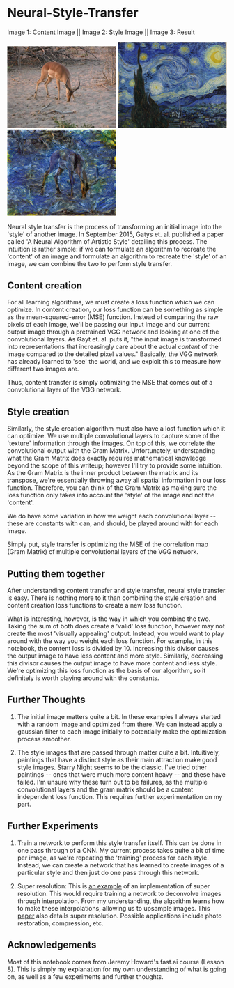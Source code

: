 # Neural-Style-Transfer
Image 1: Content Image || Image 2: Style Image || Image 3: Result

<img src="/Images/Initial_Image.JPEG" width="250"> <img src="/Images/Style.jpg" width="250"> <img src="/Images/StyleTransfer.png" width="250"> 


Neural style transfer is the process of transforming an initial image into the 'style' of another image. In September 2015, Gatys et. al. published a paper called 'A Neural Algorithm of Artistic Style' detailing this process. The intuition is rather simple: if we can formulate an algorithm to recreate the 'content' of an image and formulate an algorithm to recreate the 'style' of an image, we can combine the two to perform style transfer.

## Content creation

For all learning algorithms, we must create a loss function which we can optimize. In content creation, our loss function can be something as simple as the mean-squared-error (MSE) function. Instead of comparing the raw pixels of each image, we'll be passing our input image and our current output image through a pretrained VGG network and looking at one of the convolutional layers. As Gayt et. al. puts it, "the input image is transformed into representations that increasingly care about the actual *content* of the image compared to the detailed pixel values." Basically, the VGG network has already learned to 'see' the world, and we exploit this to measure how different two images are. 

Thus, content transfer is simply optimizing the MSE that comes out of a convolutional layer of the VGG network.

## Style creation

Similarly, the style creation algorithm must also have a lost function which it can optimize. We use multiple convolutional layers to capture some of the 'texture' information through the images. On top of this, we correlate the convolutional output with the Gram Matrix. Unfortunately, understanding what the Gram Matrix does exactly requires mathematical knowledge beyond the scope of this writeup; however I'll try to provide some intuition. As the Gram Matrix is the inner product between the matrix and its transpose, we're essentially throwing away all spatial information in our loss function. Therefore, you can think of the Gram Matrix as making sure the loss function only takes into account the 'style' of the image and not the 'content'.

We do have some variation in how we weight each convolutional layer -- these are constants with can, and should, be played around with for each image. 

Simply put, style transfer is optimizing the MSE of the correlation map (Gram Matrix) of multiple convolutional layers of the VGG network.

## Putting them together

After understanding content transfer and style transfer, neural style transfer is easy. There is nothing more to it than combining the style creation and content creation loss functions to create a new loss function. 

What is interesting, however, is the way in which you combine the two. Taking the sum of both does create a 'valid' loss function, however may not create the most 'visually appealing' output. Instead, you would want to play around with the way you weight each loss function. For example, in this notebook, the content loss is divided by 10. Increasing this divisor causes the output image to have less content and more style. Similarly, decreasing this divisor causes the output image to have more content and less style. We're optimizing this loss function as the basis of our algorithm, so it definitely is worth playing around with the constants. 

## Further Thoughts

1. The initial image matters quite a bit. In these examples I always started with a random image and optimized from there. We can instead apply a gaussian filter to each image initially to potentially make the optimization process smoother.

2. The style images that are passed through matter quite a bit. Intuitively, paintings that have a distinct style as their main attraction make good style images. Starry Night seems to be the classic. I've tried other paintings -- ones that were much more content heavy -- and these have failed. I'm unsure why these turn out to be failures, as the multiple convolutional layers and the gram matrix should be a content independent loss function. This requires further experimentation on my part.


## Further Experiments

1. Train a network to perform this style transfer itself. This can be done in one pass through of a CNN. My current process takes quite a bit of time per image, as we're repeating the 'training' process for each style. Instead, we can create a network that has learned to create images of a particular style and then just do one pass through this network.

2. Super resolution: This is [an example](https://github.com/tetrachrome/subpixel) of an implementation of super resolution. This would require training a network to deconvolve images through interpolation. From my understanding, the algorithm learns how to make these interpolations, allowing us to upsample images. This [paper](https://arxiv.org/abs/1603.08155) also details super resolution. Possible applications include photo restoration, compression, etc.


## Acknowledgements

Most of this notebook comes from Jeremy Howard's fast.ai course (Lesson 8). This is simply my explanation for my own understanding of what is going on, as well as a few experiments and further thoughts.
